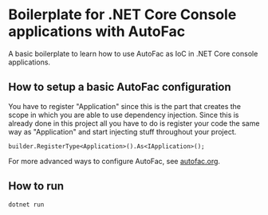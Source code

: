 # Boilerplate for .NET Core Console applications with AutoFac
A basic boilerplate to learn how to use AutoFac as IoC in .NET Core console applications.

## How to setup a basic AutoFac configuration
You have to register "Application" since this is the part that creates the scope in which you are able to use dependency injection. Since this is already done in this project all you have to do is register your code the same way as "Application" and start injecting stuff throughout your project.
```
builder.RegisterType<Application>().As<IApplication>();
```
For more advanced ways to configure AutoFac, see [autofac.org](https://autofac.org/).

## How to run
```
dotnet run
```